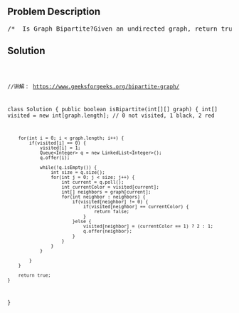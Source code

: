 <!--
<style>
  body { font-family: Arial, sans-serif; }
  .container { max-width: 700px; margin: 0 auto; padding: 10px; }
  .comment-block { background-color: #f9f9f9; padding: 10px; border-left: 5px solid #ccc; overflow-wrap: break-word; white-space: pre-wrap; }
  .code-block { background-color: #f4f4f4; padding: 10px; border: 1px solid #ddd; overflow-wrap: break-word; white-space: pre-wrap; }
</style>
-->

<div class='container'>
<h2>Problem Description</h2>
<div class='comment-block'>
<pre>
/*  Is Graph Bipartite?Given an undirected graph, return true if and only if it is bipartite.Recall that a graph is bipartite if we can split it's set of nodes intotwo independent subsets A and B such that every edge in the graph has onenode in A and another node in B.The graph is given in the following form: graph[i] is a list of indexes jfor which the edge between nodes i and j exists.  Each node is an integerbetween 0 and graph.length - 1.  There are no self edges or parallel edges:graph[i] does not contain i, and it doesn't contain any element twice.Example 1:Input: [[1,3], [0,2], [1,3], [0,2]]Output: trueExplanation:The graph looks like this:0----1|    ||    |3----2We can divide the vertices into two groups: {0, 2} and {1, 3}.Example 2:Input: [[1,2,3], [0,2], [0,1,3], [0,2]]Output: falseExplanation:The graph looks like this:0----1| \  ||  \ |3----2We cannot find a way to divide the set of nodes into two independentsubsets.Note:graph will have length in range [1, 100].graph[i] will contain integers in range [0, graph.length - 1].graph[i] will not contain i or duplicate values.The graph is undirected: if any element j is in graph[i], then i will be ingraph[j].*/</pre>
</div>

<h2>Solution</h2>
<div class='code-block'>
<pre><code class='language-java'>



//讲解： https://www.geeksforgeeks.org/bipartite-graph/

class Solution {
    public boolean isBipartite(int[][] graph) {
        int[] visited = new int[graph.length]; // 0 not visited, 1 black, 2 red
     
        for(int i = 0; i < graph.length; i++) {
            if(visited[i] == 0) {
                visited[i] = 1;
                Queue<Integer> q = new LinkedList<Integer>();
                q.offer(i);
                
                while(!q.isEmpty()) {
                    int size = q.size();
                    for(int j = 0; j < size; j++) {
                        int current = q.poll();
                        int currentColor = visited[current];
                        int[] neighbors = graph[current];
                        for(int neighbor : neighbors) {
                            if(visited[neighbor] != 0) {
                                if(visited[neighbor] == currentColor) {
                                    return false;
                                } 
                            }else {
                                visited[neighbor] = (currentColor == 1) ? 2 : 1;
                                q.offer(neighbor);
                            }
                        }
                    }
                }
                
            }
        }
        
        return true;
    }
}



</code></pre>
</div>
</div>
